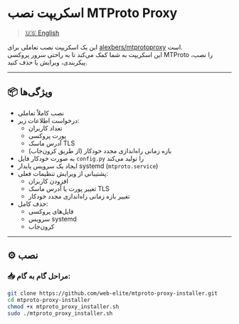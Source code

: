 # اسکریپت نصب MTProto Proxy

> [🇺🇸 English](https://github.com/web-elite/mtproto-proxy-installer/blob/main/README.MD)

این یک اسکریپت نصب تعاملی برای [alexbers/mtprotoproxy](https://github.com/alexbers/mtprotoproxy) است.  
این اسکریپت به شما کمک می‌کند تا به راحتی سرور پروکسی MTProto را نصب، پیکربندی، ویرایش یا حذف کنید.

---

## 📦 ویژگی‌ها

- نصب کاملاً تعاملی
- درخواست اطلاعات زیر:
  - تعداد کاربران
  - پورت پروکسی
  - آدرس ماسک TLS
  - بازه زمانی راه‌اندازی مجدد خودکار (از طریق کرون‌جاب)
- به صورت خودکار فایل `config.py` را تولید می‌کند
- ایجاد یک سرویس پایدار systemd (`mtproto.service`)
- پشتیبانی از ویرایش تنظیمات فعلی:
  - افزودن کاربران
  - تغییر پورت یا آدرس ماسک TLS
  - تغییر بازه زمانی راه‌اندازی مجدد خودکار
- حذف کامل:
  - فایل‌های پروکسی
  - سرویس systemd
  - کرون‌جاب

---

## ⚙️ نصب

### 📥 مراحل گام به گام:

```bash
git clone https://github.com/web-elite/mtproto-proxy-installer.git
cd mtproto-proxy-installer
chmod +x mtproto_proxy_installer.sh
sudo ./mtproto_proxy_installer.sh
```
